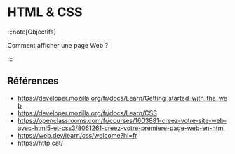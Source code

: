 # HTML & CSS

:::note[Objectifs]

Comment afficher une page Web ?

:::

<Reaveal name="html-css" />

## Références

- https://developer.mozilla.org/fr/docs/Learn/Getting_started_with_the_web
- https://developer.mozilla.org/fr/docs/Learn/CSS
- https://openclassrooms.com/fr/courses/1603881-creez-votre-site-web-avec-html5-et-css3/8061261-creez-votre-premiere-page-web-en-html
- https://web.dev/learn/css/welcome?hl=fr
- https://http.cat/
